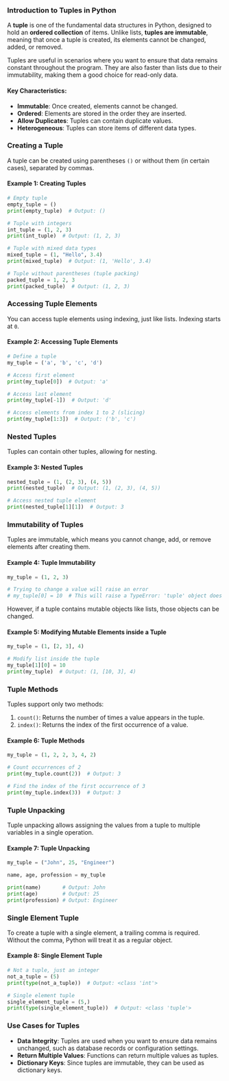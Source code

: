 ### Introduction to Tuples in Python

A **tuple** is one of the fundamental data structures in Python, designed to hold an **ordered collection** of items. Unlike lists, **tuples are immutable**, meaning that once a tuple is created, its elements cannot be changed, added, or removed.

Tuples are useful in scenarios where you want to ensure that data remains constant throughout the program. They are also faster than lists due to their immutability, making them a good choice for read-only data.

#### Key Characteristics:

- **Immutable**: Once created, elements cannot be changed.
- **Ordered**: Elements are stored in the order they are inserted.
- **Allow Duplicates**: Tuples can contain duplicate values.
- **Heterogeneous**: Tuples can store items of different data types.

### Creating a Tuple

A tuple can be created using parentheses `()` or without them (in certain cases), separated by commas.

#### Example 1: Creating Tuples

```python
# Empty tuple
empty_tuple = ()
print(empty_tuple)  # Output: ()

# Tuple with integers
int_tuple = (1, 2, 3)
print(int_tuple)  # Output: (1, 2, 3)

# Tuple with mixed data types
mixed_tuple = (1, "Hello", 3.4)
print(mixed_tuple)  # Output: (1, 'Hello', 3.4)

# Tuple without parentheses (tuple packing)
packed_tuple = 1, 2, 3
print(packed_tuple)  # Output: (1, 2, 3)
```

### Accessing Tuple Elements

You can access tuple elements using indexing, just like lists. Indexing starts at `0`.

#### Example 2: Accessing Tuple Elements

```python
# Define a tuple
my_tuple = ('a', 'b', 'c', 'd')

# Access first element
print(my_tuple[0])  # Output: 'a'

# Access last element
print(my_tuple[-1])  # Output: 'd'

# Access elements from index 1 to 2 (slicing)
print(my_tuple[1:3])  # Output: ('b', 'c')
```

### Nested Tuples

Tuples can contain other tuples, allowing for nesting.

#### Example 3: Nested Tuples

```python
nested_tuple = (1, (2, 3), (4, 5))
print(nested_tuple)  # Output: (1, (2, 3), (4, 5))

# Access nested tuple element
print(nested_tuple[1][1])  # Output: 3
```

### Immutability of Tuples

Tuples are immutable, which means you cannot change, add, or remove elements after creating them.

#### Example 4: Tuple Immutability

```python
my_tuple = (1, 2, 3)

# Trying to change a value will raise an error
# my_tuple[0] = 10  # This will raise a TypeError: 'tuple' object does not support item assignment
```

However, if a tuple contains mutable objects like lists, those objects can be changed.

#### Example 5: Modifying Mutable Elements inside a Tuple

```python
my_tuple = (1, [2, 3], 4)

# Modify list inside the tuple
my_tuple[1][0] = 10
print(my_tuple)  # Output: (1, [10, 3], 4)
```

### Tuple Methods

Tuples support only two methods:

1. `count()`: Returns the number of times a value appears in the tuple.
2. `index()`: Returns the index of the first occurrence of a value.

#### Example 6: Tuple Methods

```python
my_tuple = (1, 2, 2, 3, 4, 2)

# Count occurrences of 2
print(my_tuple.count(2))  # Output: 3

# Find the index of the first occurrence of 3
print(my_tuple.index(3))  # Output: 3
```

### Tuple Unpacking

Tuple unpacking allows assigning the values from a tuple to multiple variables in a single operation.

#### Example 7: Tuple Unpacking

```python
my_tuple = ("John", 25, "Engineer")

name, age, profession = my_tuple

print(name)       # Output: John
print(age)        # Output: 25
print(profession) # Output: Engineer
```

### Single Element Tuple

To create a tuple with a single element, a trailing comma is required. Without the comma, Python will treat it as a regular object.

#### Example 8: Single Element Tuple

```python
# Not a tuple, just an integer
not_a_tuple = (5)
print(type(not_a_tuple))  # Output: <class 'int'>

# Single element tuple
single_element_tuple = (5,)
print(type(single_element_tuple))  # Output: <class 'tuple'>
```

### Use Cases for Tuples

- **Data Integrity**: Tuples are used when you want to ensure data remains unchanged, such as database records or configuration settings.
- **Return Multiple Values**: Functions can return multiple values as tuples.
- **Dictionary Keys**: Since tuples are immutable, they can be used as dictionary keys.

# 
